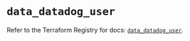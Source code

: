 # `data_datadog_user`

Refer to the Terraform Registry for docs: [`data_datadog_user`](https://registry.terraform.io/providers/datadog/datadog/3.67.0/docs/data-sources/user).
